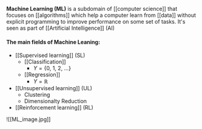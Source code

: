 **Machine Learning (ML)** is a subdomain of [[computer science]] that focuses on [[algorithms]] which help  a computer learn from [[data]] without explicit programming to improve performance on some set of tasks. It's seen as part of [[Artificial Intelligence]] (AI)

#### The main fields of Machine Leaning:

* [[Supervised learning]] (SL)
	* [[Classification]]
		* $Y = \{0,\ 1,\ 2,\ \dots \}$
	* [[Regression]]
		* $Y = \mathbb{R}$
* [[Unsupervised learning]] (UL)
	* Clustering
	* Dimensionalty Reduction
* [[Reinforcement learning]] (RL)

![[ML_image.jpg]]